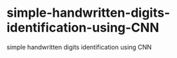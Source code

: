 # simple-handwritten-digits-identification-using-CNN
simple handwritten digits identification using CNN
